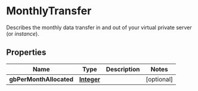 

# MonthlyTransfer

Describes the monthly data transfer in and out of your virtual private server (or <i>instance</i>).

## Properties

| Name | Type | Description | Notes |
|------------ | ------------- | ------------- | -------------|
|**gbPerMonthAllocated** | [**Integer**](Integer.md) |  |  [optional] |



